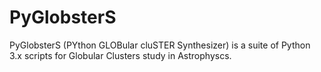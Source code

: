 # PyGlobsterS
PyGlobsterS (PYthon GLOBular cluSTER Synthesizer) is a suite of Python 3.x scripts for Globular Clusters study in Astrophyscs.
